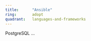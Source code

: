 ```yaml
---
title:      "Ansible"
ring:       adopt
quadrant:   languages-and-frameworks
---
```


PostgreSQL ...